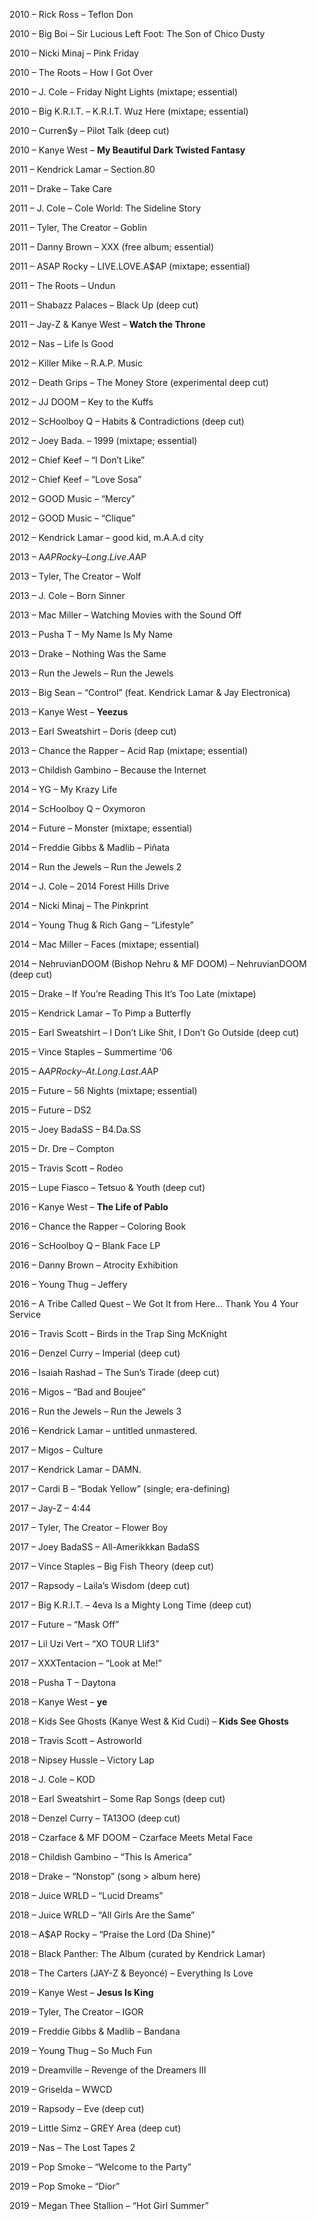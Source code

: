 2010 – Rick Ross – Teflon Don
    
2010 – Big Boi – Sir Lucious Left Foot: The Son of Chico Dusty
    
2010 – Nicki Minaj – Pink Friday
    
2010 – The Roots – How I Got Over
    
2010 – J. Cole – Friday Night Lights (mixtape; essential)
    
2010 – Big K.R.I.T. – K.R.I.T. Wuz Here (mixtape; essential)
    
2010 – Curren$y – Pilot Talk (deep cut)
    
2010 – Kanye West – **My Beautiful Dark Twisted Fantasy**
    
2011 – Kendrick Lamar – Section.80
    
2011 – Drake – Take Care
    
2011 – J. Cole – Cole World: The Sideline Story
    
2011 – Tyler, The Creator – Goblin
    
2011 – Danny Brown – XXX (free album; essential)
    
2011 – ASAP Rocky – LIVE.LOVE.A$AP (mixtape; essential)
    
2011 – The Roots – Undun
    
2011 – Shabazz Palaces – Black Up (deep cut)
    
2011 – Jay-Z & Kanye West – **Watch the Throne**
    
2012 – Nas – Life Is Good
    
2012 – Killer Mike – R.A.P. Music
    
2012 – Death Grips – The Money Store (experimental deep cut)
    
2012 – JJ DOOM – Key to the Kuffs
    
2012 – ScHoolboy Q – Habits & Contradictions (deep cut)
    
2012 – Joey Bada$.$ – 1999 (mixtape; essential)
    
2012 – Chief Keef – “I Don’t Like”
    
2012 – Chief Keef – “Love Sosa”
    
2012 – GOOD Music – “Mercy”
    
2012 – GOOD Music – “Clique”
    
2012 – Kendrick Lamar – good kid, m.A.A.d city
    
2013 – A$AP Rocky – Long.Live.A$AP
    
2013 – Tyler, The Creator – Wolf
    
2013 – J. Cole – Born Sinner
    
2013 – Mac Miller – Watching Movies with the Sound Off
    
2013 – Pusha T – My Name Is My Name
    
2013 – Drake – Nothing Was the Same
    
2013 – Run the Jewels – Run the Jewels
    
2013 – Big Sean – “Control” (feat. Kendrick Lamar & Jay Electronica)
    
2013 – Kanye West – **Yeezus**
    
2013 – Earl Sweatshirt – Doris (deep cut)
    
2013 – Chance the Rapper – Acid Rap (mixtape; essential)
    
2013 – Childish Gambino – Because the Internet
    
2014 – YG – My Krazy Life
    
2014 – ScHoolboy Q – Oxymoron
    
2014 – Future – Monster (mixtape; essential)
    
2014 – Freddie Gibbs & Madlib – Piñata
    
2014 – Run the Jewels – Run the Jewels 2
    
2014 – J. Cole – 2014 Forest Hills Drive
    
2014 – Nicki Minaj – The Pinkprint
    
2014 – Young Thug & Rich Gang – “Lifestyle”
    
2014 – Mac Miller – Faces (mixtape; essential)
    
2014 – NehruvianDOOM (Bishop Nehru & MF DOOM) – NehruvianDOOM (deep cut)
    
2015 – Drake – If You’re Reading This It’s Too Late (mixtape)
    
2015 – Kendrick Lamar – To Pimp a Butterfly
    
2015 – Earl Sweatshirt – I Don’t Like Shit, I Don’t Go Outside (deep cut)
    
2015 – Vince Staples – Summertime ‘06
    
2015 – A$AP Rocky – At.Long.Last.A$AP
    
2015 – Future – 56 Nights (mixtape; essential)
    
2015 – Future – DS2
    
2015 – Joey BadaSS – B4.Da.SS
    
2015 – Dr. Dre – Compton
    
2015 – Travis Scott – Rodeo
    
2015 – Lupe Fiasco – Tetsuo & Youth (deep cut)
    
2016 – Kanye West – **The Life of Pablo**
    
2016 – Chance the Rapper – Coloring Book
    
2016 – ScHoolboy Q – Blank Face LP
    
2016 – Danny Brown – Atrocity Exhibition
    
2016 – Young Thug – Jeffery
    
2016 – A Tribe Called Quest – We Got It from Here… Thank You 4 Your Service
    
2016 – Travis Scott – Birds in the Trap Sing McKnight
    
2016 – Denzel Curry – Imperial (deep cut)
    
2016 – Isaiah Rashad – The Sun’s Tirade (deep cut)
    
2016 – Migos – “Bad and Boujee”
    
2016 – Run the Jewels – Run the Jewels 3
    
2016 – Kendrick Lamar – untitled unmastered.
    
2017 – Migos – Culture

2017 – Kendrick Lamar – DAMN.
    
2017 – Cardi B – “Bodak Yellow” (single; era-defining)

2017 – Jay-Z – 4:44
    
2017 – Tyler, The Creator – Flower Boy
    
2017 – Joey BadaSS – All-Amerikkkan BadaSS
    
2017 – Vince Staples – Big Fish Theory (deep cut)
    
2017 – Rapsody – Laila’s Wisdom (deep cut)
    
2017 – Big K.R.I.T. – 4eva Is a Mighty Long Time (deep cut)
    
2017 – Future – “Mask Off”
    
2017 – Lil Uzi Vert – “XO TOUR Llif3”
    
2017 – XXXTentacion – “Look at Me!”
    
2018 – Pusha T – Daytona
    
2018 – Kanye West – **ye**
    
2018 – Kids See Ghosts (Kanye West & Kid Cudi) – **Kids See Ghosts**
    
2018 – Travis Scott – Astroworld
    
2018 – Nipsey Hussle – Victory Lap
    
2018 – J. Cole – KOD
    
2018 – Earl Sweatshirt – Some Rap Songs (deep cut)
    
2018 – Denzel Curry – TA13OO (deep cut)
    
2018 – Czarface & MF DOOM – Czarface Meets Metal Face
    
2018 – Childish Gambino – “This Is America”
    
2018 – Drake – “Nonstop” (song > album here)
    
2018 – Juice WRLD – “Lucid Dreams”
    
2018 – Juice WRLD – “All Girls Are the Same”
    
2018 – A$AP Rocky – “Praise the Lord (Da Shine)”
    
2018 – Black Panther: The Album (curated by Kendrick Lamar)
    
2018 – The Carters (JAY-Z & Beyoncé) – Everything Is Love
    
2019 – Kanye West – **Jesus Is King**
    
2019 – Tyler, The Creator – IGOR
    
2019 – Freddie Gibbs & Madlib – Bandana
    
2019 – Young Thug – So Much Fun
    
2019 – Dreamville – Revenge of the Dreamers III
    
2019 – Griselda – WWCD
    
2019 – Rapsody – Eve (deep cut)
    
2019 – Little Simz – GREY Area (deep cut)
    
2019 – Nas – The Lost Tapes 2
    
2019 – Pop Smoke – “Welcome to the Party”
    
2019 – Pop Smoke – “Dior”
    
2019 – Megan Thee Stallion – “Hot Girl Summer”
